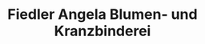 ---
title: "Fiedler Angela Blumen- und Kranzbinderei"
url: /radeburg/fiedler-angela-blumen-und-kranzbinderei/
shop: Blumen
---